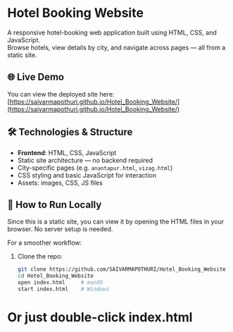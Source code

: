 # Hotel Booking Website

A responsive hotel-booking web application built using HTML, CSS, and JavaScript.  
Browse hotels, view details by city, and navigate across pages — all from a static site.

## 🌐 Live Demo

You can view the deployed site here:  
[https://saivarmapothuri.github.io/Hotel_Booking_Website/](https://saivarmapothuri.github.io/Hotel_Booking_Website/)

## 🛠 Technologies & Structure

- **Frontend**: HTML, CSS, JavaScript  
- Static site architecture — no backend required  
- City-specific pages (e.g. `anantapur.html`, `vizag.html`)  
- CSS styling and basic JavaScript for interaction  
- Assets: images, CSS, JS files  


## 🚀 How to Run Locally

Since this is a static site, you can view it by opening the HTML files in your browser. No server setup is needed.

For a smoother workflow:

1. Clone the repo:  
   ```bash
   git clone https://github.com/SAIVARMAPOTHURI/Hotel_Booking_Website
   cd Hotel_Booking_Website
   open index.html     # macOS
   start index.html    # Windows
# Or just double-click index.html
